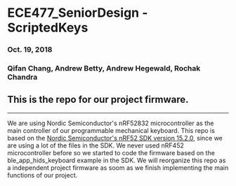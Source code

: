# ECE477_SeniorDesign - ScriptedKeys
### Oct. 19, 2018
### Qifan Chang, Andrew Betty, Andrew Hegewald, Rochak Chandra
## This is the repo for our project firmware.
---
We are using Nordic Semiconductor's nRF52832 microcontroller as the main controller of our programmable mechanical keyboard. 
This repo is based on the [Nordic Semiconductor's nRF52 SDK version 15.2.0](https://www.nordicsemi.com/eng/nordic/download_resource/59012/94/63298856/116085), since we are using a lot of the files in the SDK.
We never used nRF452 microcontroller before so we started to code the firmware based on the ble_app_hids_keyboard example in the SDK.
We will reorganize this repo as a independent project firmware as soom as we finish implementing the main functions of our project.
